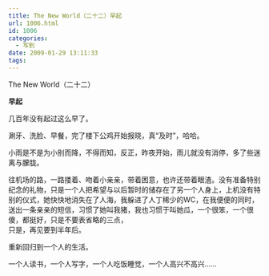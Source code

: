 ```yaml
---
title: The New World（二十二）早起
url: 1006.html
id: 1006
categories:
  - 写到
date: 2009-01-29 13:11:33
tags:
---
```


The New World（二十二）  
  

**早起**

  
几百年没有起过这么早了。  
  
涮牙、洗脸、早餐，完了楼下公鸡开始报晓，真“及时”，哈哈。  
  
小雨是不是为小别而降，不得而知，反正，昨夜开始，雨儿就没有消停，多了些迷离与朦胧。  
  
往机场的路，一路搂着、吻着小亲亲，带着困意，也许还带着眼渣。没有准备特别纪念的礼物，只是一个人把希望与以后暂时的储存在了另一个人身上，上机没有特别的仪式，她快快地消失在了人海，我躲进了人丁稀少的WC，在我便便的同时，送出一条亲亲的短信，习惯了她叫我猪，我也习惯于叫她瓜，一个很笨，一个很傻，都挺好，只是不要表省略的三点，  
只是，再见要到半年后。  
  
重新回归到一个人的生活。  
  
一个人读书，一个人写字，一个人吃饭睡觉，一个人高兴不高兴……